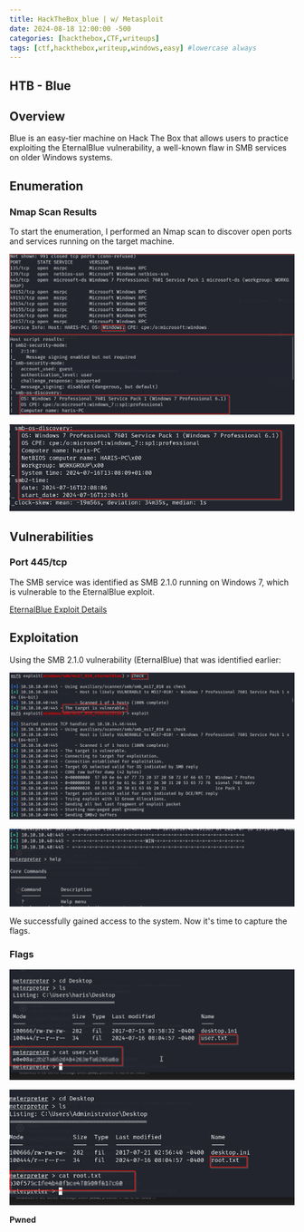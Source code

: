```yaml
---
title: HackTheBox_blue | w/ Metasploit
date: 2024-08-18 12:00:00 -500
categories: [hackthebox,CTF,writeups]
tags: [ctf,hackthebox,writeup,windows,easy] #lowercase always
---
```


## HTB - Blue

## Overview

Blue is an easy-tier machine on Hack The Box that allows users to practice exploiting the EternalBlue vulnerability, a well-known flaw in SMB services on older Windows systems.

## Enumeration

### Nmap Scan Results

To start the enumeration, I performed an Nmap scan to discover open ports and services running on the target machine.

![Nmap Scan Results](/assets/img/Blue/1.png)

![Nmap Scan](/assets/img/Blue/2.png)

## Vulnerabilities

### Port 445/tcp

The SMB service was identified as SMB 2.1.0 running on Windows 7, which is vulnerable to the EternalBlue exploit.

[EternalBlue Exploit Details](/assets/img/Blue/3.png)

## Exploitation

Using the SMB 2.1.0 vulnerability (EternalBlue) that was identified earlier:

![Exploitation Step 1](/assets/img/Blue/4.png)

![Exploitation Step 2](/assets/img/Blue/5.png)


We successfully gained access to the system. Now it's time to capture the flags.

### Flags

![Exploitation Step 3](/assets/img/Blue/6.png)

![Root Flag](/assets/img/Blue/7.png)


**Pwned**
